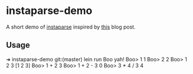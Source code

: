 # instaparse-demo

A short demo of
[instaparse](https://github.com/Engelberg/instaparse)
inspired by [this](http://gigasquidsoftware.com/wordpress/?p=689) blog post.

## Usage

  ➜  instaparse-demo git:(master) lein run
  Boo yah!
  Boo> 1
  1
  Boo> 2
  2
  Boo> 1 2 3
  [1 2 3]
  Boo> 1 + 2
  3
  Boo> 1 + 2 - 3
  0
  Boo> 3 * 4 / 3
  4
